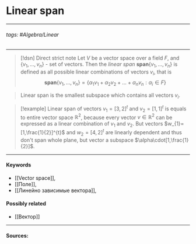 # Linear span
***
###### tags: #Algebra/Linear  
***
>[!dsn] Direct strict note
>Let $V$ be a vector space over a field $F$, and $\{v_{1},\dots,v_{n}\}$ - set of vectors. Then the *linear span* $\textbf{span}\{v_{1},\dots,v_{n}\}$ is defined as all possible linear combinations of vectors $v_{i}$, that is $$\textbf{span}\{v_{1},\dots,v_{n}\}=\{\alpha_{1}v_{1}+\alpha_{2}v_{2}+\dots+\alpha_{n}v_{n}:\alpha_{i}\in F\}$$

>Linear span is the smallest subspace which contains all vectors $v_{i}$.

>[!example] 
>Linear span of vectors $v_{1}=[3,2]^{t}$ and $v_{2}=[1,1]^{t}$ is equals to entire vector space $\mathbb{R}^{2}$, because every vector $v\in\mathbb{R}^{2}$ can be expressed as a linear combination of $v_{1}$ and $v_{2}$. But vectors $w_{1}=[1,\frac{1}{2}]^{t}$ and $w_{2}=[4,2]^{t}$ are linearly dependent and thus don't span whole plane, but vector a subspace $\alpha\cdot[1,\frac{1}{2}]$.
***
#### Keywords
- [[Vector space]],
- [[Поле]],
- [[Линейно зависимые вектора]],
#### Possibly related
- [[Вектор]]
***
#### Sources:
